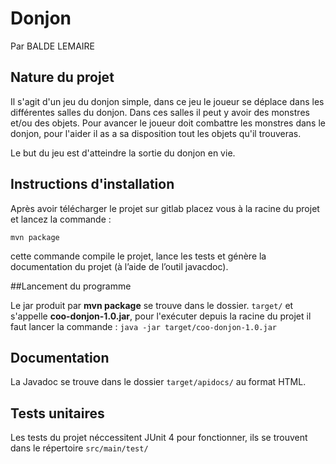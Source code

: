 # Donjon
Par  BALDE LEMAIRE
## Nature du projet

Il s'agit d'un jeu du donjon simple, dans ce jeu le joueur se déplace dans les différentes salles du donjon. Dans ces salles il peut y avoir des monstres et/ou des objets.
Pour avancer le joueur doit combattre les monstres dans le donjon, pour l'aider il as a sa disposition tout les objets qu'il trouveras.

Le but du jeu est d'atteindre la sortie du donjon en vie.

## Instructions d'installation

Après avoir télécharger le projet sur gitlab placez vous à la racine du projet et lancez la commande :

`mvn package`

cette commande compile le projet, lance les tests et génère la documentation du projet (à l’aide de l’outil javacdoc).

##Lancement du programme

Le jar produit par **mvn package** se trouve dans le dossier. `target/` et s'appelle **coo-donjon-1.0.jar**, pour l'exécuter depuis la racine du projet
il faut lancer la commande : 
`java -jar target/coo-donjon-1.0.jar`


## Documentation

La Javadoc se trouve dans le dossier `target/apidocs/` au format HTML.

## Tests unitaires

Les tests du projet néccessitent JUnit 4 pour fonctionner, ils se trouvent dans le répertoire `src/main/test/`
